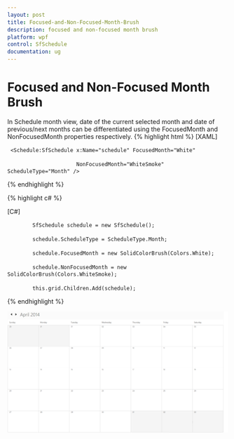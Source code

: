 ```yaml
---
layout: post
title: Focused-and-Non-Focused-Month-Brush
description: focused and non-focused month brush
platform: wpf
control: SfSchedule
documentation: ug
---
```


# Focused and Non-Focused Month Brush

In Schedule month view, date of the current selected month and date of previous/next months can be differentiated using the FocusedMonth and NonFocusedMonth properties respectively.
{% highlight html %}
[XAML]



     <Schedule:SfSchedule x:Name="schedule" FocusedMonth="White" 

                          NonFocusedMonth="WhiteSmoke" ScheduleType="Month" />

{% endhighlight  %}

{% highlight c# %}

[C#]



            SfSchedule schedule = new SfSchedule();

            schedule.ScheduleType = ScheduleType.Month;

            schedule.FocusedMonth = new SolidColorBrush(Colors.White);

            schedule.NonFocusedMonth = new SolidColorBrush(Colors.WhiteSmoke);

            this.grid.Children.Add(schedule);


{% endhighlight  %}


![](Focused-and-Non-Focused-Month-Brush_images/Focused-and-Non-Focused-Month-Brush_img1.png)





